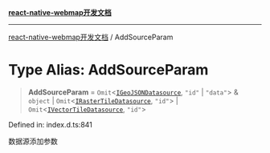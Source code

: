 [**react-native-webmap开发文档**](../README.md)

***

[react-native-webmap开发文档](../globals.md) / AddSourceParam

# Type Alias: AddSourceParam

> **AddSourceParam** = `Omit`\<[`IGeoJSONDatasource`](../interfaces/IGeoJSONDatasource.md), `"id"` \| `"data"`\> & `object` \| `Omit`\<[`IRasterTileDatasource`](../interfaces/IRasterTileDatasource.md), `"id"`\> \| `Omit`\<[`IVectorTileDatasource`](../interfaces/IVectorTileDatasource.md), `"id"`\>

Defined in: index.d.ts:841

数据源添加参数
